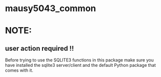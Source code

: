 # mausy5043_common

# NOTE:
## user action required !!
Before trying to use the SQLITE3 functions in this package make sure you have installed the sqlite3 server/client and 
the default Python package that comes with it.
